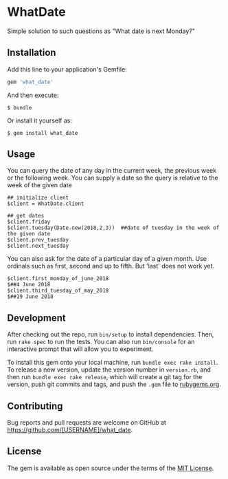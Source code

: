 # WhatDate
Simple solution to such questions as "What date is next Monday?"
## Installation

Add this line to your application's Gemfile:

```ruby
gem 'what_date'
```

And then execute:

    $ bundle

Or install it yourself as:

    $ gem install what_date

## Usage
You can query the date of any day in the current week, the previous week or the following week. You can supply a date so the query is relative to the week of the given date
```
## initialize client
$client = WhatDate.client

## get dates
$client.friday
$client.tuesday(Date.new(2018,2,3))  ##date of tuesday in the week of the given date
$client.prev_tuesday
$client.next_tuesday

```
You can also ask for the date of a particular day of a given month. Use ordinals such as first, second and up to fifth. But 'last' does not work yet.

```
$client.first_monday_of_june_2018
$##4 June 2018
$client.third_tuesday_of_may_2018
$##19 June 2018

```

## Development

After checking out the repo, run `bin/setup` to install dependencies. Then, run `rake spec` to run the tests. You can also run `bin/console` for an interactive prompt that will allow you to experiment.

To install this gem onto your local machine, run `bundle exec rake install`. To release a new version, update the version number in `version.rb`, and then run `bundle exec rake release`, which will create a git tag for the version, push git commits and tags, and push the `.gem` file to [rubygems.org](https://rubygems.org).

## Contributing

Bug reports and pull requests are welcome on GitHub at https://github.com/[USERNAME]/what_date.


## License

The gem is available as open source under the terms of the [MIT License](http://opensource.org/licenses/MIT).

